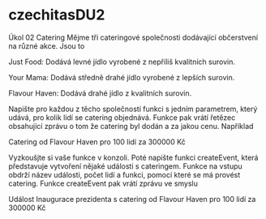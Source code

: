 # czechitasDU2

Úkol 02
Catering
Mějme tři cateringové společnosti dodávající občerstvení na různé akce. Jsou to

Just Food: Dodává levné jídlo vyrobené z nepříliš kvalitních surovin.

Your Mama: Dodává středně drahé jídlo vyrobené z lepších surovin.

Flavour Haven: Dodává drahé jídlo z kvalitních surovin.

Napište pro každou z těcho společností funkci s jedním parametrem, který udává, pro kolik lidí se catering objednává. Funkce pak vrátí řetězec obsahující zprávu o tom že catering byl dodán a za jakou cenu. Například

Catering od Flavour Haven pro 100 lidí za 300000 Kč

Vyzkoušjte si vaše funkce v konzoli. Poté napište funkci createEvent, která představuje vytvoření nějaké události s cateringem. Funkce na vstupu obdrží název události, počet lidí a funkci, pomocí které se má provést catering. Funkce createEvent pak vrátí zprávu ve smyslu

Událost Inaugurace prezidenta s catering od Flavour Haven pro 100 lidí za 300000 Kč
